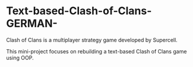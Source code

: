 # Text-based-Clash-of-Clans-GERMAN-
Clash of Clans is a multiplayer strategy game developed by Supercell.

This mini-project focuses on rebuilding a text-based Clash of Clans game using OOP.
